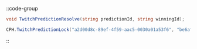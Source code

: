 ::code-group
  ```csharp [Method]
  void TwitchPredictionResolve(string predictionId, string winningId);
  ```
  ```csharp [Example]
  CPH.TwitchPredictionLock("a2d00d8c-89ef-4f59-aac5-0030a01a53f6", "be6af901-340e-44cb-b44c-b84ab7a6028c");
  ```
::